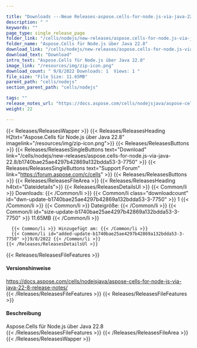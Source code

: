 ```yaml
---

title: "Downloads ---Neue Releases-aspose.cells-for-node.js-via-java-22.8"
description: " "
keywords: ""
page_type: single_release_page
folder_link: "/cells/nodejs/new-releases/aspose.cells-for-node.js-via-java-22.8/"
folder_name: "Aspose.Cells für Node.js über Java 22.8"
download_link: "/cells/nodejs/new-releases/aspose.cells-for-node.js-via-java-22.8/b1740bae25ae4297b42869a132bdda53-3-7750"
download_text: "Download"
intro_text: "Aspose.Cells für Node.js über Java 22.8"
image_link: "/resources/img/zip-icon.png"
download_count: " 9/8/2022 Downloads: 1  Views: 1 "
file_size: "File Size: 11.65MB"
parent_path: "cells/nodejs"
section_parent_path: "cells/nodejs"

tags: ""
release_notes_url: "https://docs.aspose.com/cells/nodejsjava/aspose-cells-for-node-js-via-java-22-8-release-notes/"
weight: 22

---
```


{{< Releases/ReleasesWapper >}}
  {{< Releases/ReleasesHeading H2txt="Aspose.Cells für Node.js über Java 22.8" imagelink="/resources/img/zip-icon.png">}}
  {{< Releases/ReleasesButtons >}}
    {{< Releases/ReleasesSingleButtons text="Download" link="/cells/nodejs/new-releases/aspose.cells-for-node.js-via-java-22.8/b1740bae25ae4297b42869a132bdda53-3-7750" >}}
    {{< Releases/ReleasesSingleButtons text="Support Forum" link="https://forum.aspose.com/c/cells" >}}
  {{< Releases/ReleasesButtons >}}
  {{< Releases/ReleasesFileArea >}}
    {{< Releases/ReleasesHeading h4txt="Dateidetails">}}
    {{< Releases/ReleasesDetailsUl >}}
      {{< Common/li >}} Downloads: {{< /Common/li >}}
      {{< Common/li class="downloadcount" id="dwn-update-b1740bae25ae4297b42869a132bdda53-3-7750" >}} 1 {{< /Common/li >}}
      {{< Common/li >}} Dateigröße: {{< /Common/li >}}
      {{< Common/li id="size-update-b1740bae25ae4297b42869a132bdda53-3-7750" >}} 11.65MB {{< /Common/li >}}

      {{< Common/li >}} Hinzugefügt am: {{< /Common/li >}}
      {{< Common/li id="added-update-b1740bae25ae4297b42869a132bdda53-3-7750" >}}9/8/2022 {{< /Common/li >}}
    {{< /Releases/ReleasesDetailsUl >}}

  {{< Releases/ReleasesFileFeatures >}}
      <h4>Versionshinweise</h4><div> <a href='https://docs.aspose.com/cells/nodejsjava/aspose-cells-for-node-js-via-java-22-8-release-notes/'>https://docs.aspose.com/cells/nodejsjava/aspose-cells-for-node-js-via-java-22-8-release-notes/</a></div>
  {{< /Releases/ReleasesFileFeatures >}}
  {{< Releases/ReleasesFileFeatures >}}
      <h4>Beschreibung</h4><div class="HTMLDescription"> Aspose.Cells für Node.js über Java 22.8</div>
  {{< /Releases/ReleasesFileFeatures >}}
 {{< /Releases/ReleasesFileArea >}}
{{< /Releases/ReleasesWapper >}}




